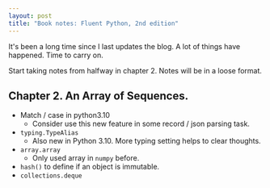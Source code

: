 ```yaml
---
layout: post
title: "Book notes: Fluent Python, 2nd edition"
---
```


It's been a long time since I last updates the blog. A lot of things have happened. Time to carry on.

Start taking notes from halfway in chapter 2. Notes will be in a loose format.

## Chapter 2. An Array of Sequences.

* Match / case in python3.10
  * Consider use this new feature in some record / json parsing task. 
* `typing.TypeAlias`
  * Also new in Python 3.10. More typing setting helps to clear thoughts.
* `array.array`
  * Only used array in `numpy` before.
* `hash()` to define if an object is immutable.
* `collections.deque`
